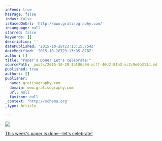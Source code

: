 ```yaml
---
inFeed: true
hasPage: false
inNav: false
isBasedOnUrl: 'http://www.gratisography.com/'
inLanguage: null
starred: false
keywords: []
description: ''
datePublished: '2015-10-28T23:13:15.754Z'
dateModified: '2015-10-28T23:13:05.878Z'
author: []
title: "Paper's Done! Let's celebrate!"
sourcePath: _posts/2015-10-28-3bf06a94-acff-46d2-81b3-ac2c9e0b313d.md
published: true
authors: []
publisher:
  name: gratisography.com
  domain: www.gratisography.com
  url: null
  favicon: null
_context: 'http://schema.org'
_type: Article

---
```

![](http://www.gratisography.com/pictures/213_1.jpg)

[This week's paper is done--let's celebrate!][0]

[0]: https://paper.li/Idea_Partner/1417533012